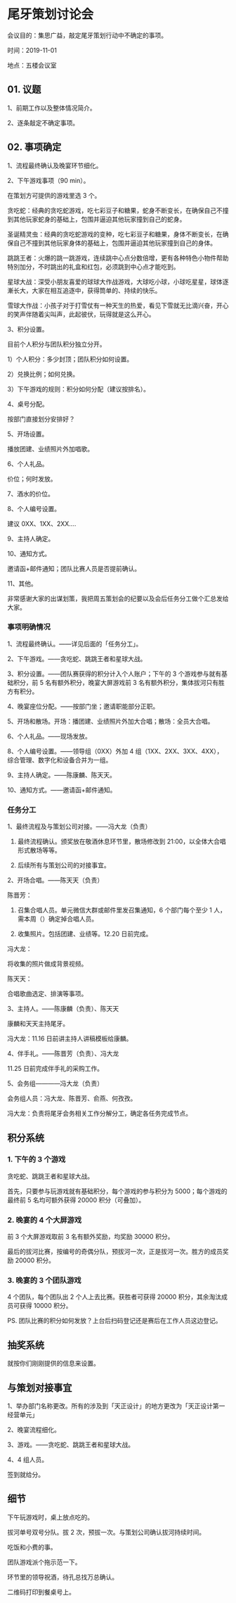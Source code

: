 # 尾牙策划讨论会

会议目的：集思广益，敲定尾牙策划行动中不确定的事项。

时间：2019-11-01

地点：五楼会议室

## 01. 议题

1、前期工作以及整体情况简介。

2、逐条敲定不确定事项。

## 02. 事项确定

1、流程最终确认及晚宴环节细化。

2、下午游戏事项（90 min）。

在策划方可提供的游戏里选 3 个。

贪吃蛇：经典的贪吃蛇游戏，吃七彩豆子和糖果，蛇身不断变长，在确保自己不撞到其他玩家蛇身的基础上，包围并逼迫其他玩家撞到自己的蛇身。

圣诞精灵虫：经典的贪吃蛇游戏的变种，吃七彩豆子和糖果，身体不断变长，在确保自己不撞到其他玩家身体的基础上，包围并逼迫其他玩家撞到自己的身体。

跳跳王者：火爆的跳一跳游戏，连续跳中心点分数倍增，更有各种特色小物件帮助特別加分，不时跳出的礼盒和红包，必须跳到中心点才能吃到。

星球大战：深受小朋友喜爱的球球大作战游戏，大球吃小球，小球吃星星，球体逐漸长大，大家在相互追逐中，获得筒单的、持续的快乐。

雪球大作战：小孩子对于打雪仗有一种天生的热爱，看见下雪就无比滴兴奋，开心的笑声伴随着尖叫声，此起彼伏，玩得就是这么开心。

3、积分设置。

目前个人积分与团队积分独立分开。

1）个人积分：多少封顶；团队积分如何设置。

2）兑换比例；如何兑换。

3）下午游戏的规则：积分如何分配（建议按排名）。

4、桌号分配。

按部门直接划分安排好？

5、开场设置。

播放团建、业绩照片外加唱歌。

6、个人礼品。

价位；何时发放。

7、酒水的价位。

8、个人编号设置。

建议 0XX、1XX、2XX....

9、主持人确定。

10、通知方式。

邀请函+邮件通知；团队比赛人员是否提前确认。

11、其他。

非常感谢大家的出谋划策，我把周五策划会的纪要以及会后任务分工做个汇总发给大家。

### 事项明确情况

1、流程最终确认。——详见后面的「任务分工」。

2、下午游戏。——贪吃蛇、跳跳王者和星球大战。

3、积分设置。——团队赛获得的积分计入个人账户；下午的 3 个游戏参与就有基础积分，前 5 名有额外积分，晚宴大屏游戏前 3 名有额外积分，集体拔河只有胜方有积分。

4、晚宴座位分配。——按部门坐；邀请职能部分正职。

5、开场和散场。开场：播团建、业绩照片外加大合唱；散场：全员大合唱。

6、个人礼品。——现场发放。

8、个人编号设置。——领导组（0XX）外加 4 组（1XX、2XX、3XX、4XX），综合管理、数字化和设备合并为一组。

9、主持人确定。——陈康麟、陈天天。

10、通知方式。——邀请函+邮件通知。

### 任务分工

1、最终流程及与策划公司对接。——冯大龙（负责）

1. 最终流程确认。颁奖放在敬酒休息环节里，散场修改到 21:00，以全体大合唱形式散场等等。

2. 后续所有与策划公司的对接事宜。

2、开场合唱。——陈天天（负责）

陈晋芳：

1. 召集合唱人员。单元微信大群或邮件里发召集通知，6 个部门每个至少 1 人，需本周（）确定掉合唱人员。

2. 收集照片。包括团建、业绩等。12.20 日前完成。

冯大龙：

将收集的照片做成背景视频。

陈天天：

合唱歌曲选定、排演等事项。

3、主持人。——陈康麟（负责）、陈天天

康麟和天天主持尾牙。

冯大龙：11.16 日前讲主持人讲稿模板给康麟。

4、伴手礼。——陈晋芳（负责）、冯大龙

11.25 日前完成伴手礼的采购工作。

5、会务组————冯大龙（负责）

会务组人员：冯大龙、陈晋芳、俞燕、何孜孜。

冯大龙：负责将尾牙会务相关工作分解分工，确定各任务完成节点。

## 积分系统

### 1. 下午的 3 个游戏

贪吃蛇、跳跳王者和星球大战。

首先，只要参与玩游戏就有基础积分，每个游戏的参与积分为 5000；每个游戏的最终前 5 名均可额外获得 20000 积分（可叠加）。

### 2. 晚宴的 4 个大屏游戏

前 3 个大屏游戏取前 3 名有额外奖励，均奖励 30000 积分。

最后的拔河比赛，按编号的奇偶分队，预拔河一次，正是拔河一次。胜方的成员奖励 20000 积分。

### 3. 晚宴的 3 个团队游戏

4 个团队，每个团队出 2 个人上去比赛。获胜者可获得 20000 积分，其余淘汰成员可获得 10000 积分。

PS. 团队比赛的积分如何发放？上台后扫码登记还是赛后在工作人员这边登记。

## 抽奖系统

就按你们刚刚提供的信息来设置。

## 与策划对接事宜

1、举办部门名称更改。所有的涉及到「天正设计」的地方更改为「天正设计第一经营单元」

2、晚宴流程细化。

3、游戏。——贪吃蛇、跳跳王者和星球大战。

4、4 组人员。

签到就给分。

## 细节

下午玩游戏时，桌上放点吃的。

拔河单号双号分队。拔 2 次，预拔一次。与策划公司确认拔河持续时间。

吃饭和小费的事。

团队游戏派个拖示范一下。

环节里的领导祝酒，待孔总找万总确认。

二维码打印到餐桌号上。


